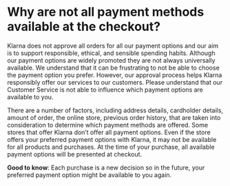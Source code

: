 # Why are not all payment methods available at the checkout?

Klarna does not approve all orders for all our payment options and our aim is to support responsible, ethical, and sensible spending habits. Although our payment options are widely promoted they are not always universally available. We understand that it can be frustrating to not be able to choose the payment option you prefer. However, our approval process helps Klarna responsibly offer our services to our customers. Please understand that our Customer Service is not able to influence which payment options are available to you.

There are a number of factors, including address details, cardholder details, amount of order, the online store, previous order history, that are taken into consideration to determine which payment methods are offered. Some stores that offer Klarna don’t offer all payment options. Even if the store offers your preferred payment options with Klarna, it may not be available for all products and purchases. At the time of your purchase, all available payment options will be presented at checkout.

**Good to know**: Each purchase is a new decision so in the future, your preferred payment option might be available to you again.

